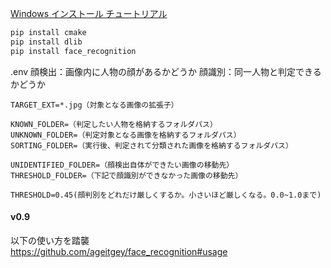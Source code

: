 [Windows インストール チュートリアル](https://github.com/ageitgey/face_recognition/issues/175)
```bash
pip install cmake
pip install dlib
pip install face_recognition
```
.env
顔検出：画像内に人物の顔があるかどうか
顔識別：同一人物と判定できるかどうか
```text
TARGET_EXT=*.jpg（対象となる画像の拡張子）

KNOWN_FOLDER=（判定したい人物を格納するフォルダパス）
UNKNOWN_FOLDER=（判定対象となる画像を格納するフォルダパス）
SORTING_FOLDER=（実行後、判定されて分類された画像を格納するフォルダパス）

UNIDENTIFIED_FOLDER=（顔検出自体ができたい画像の移動先）
THRESHOLD_FOLDER=（下記で顔識別ができなかった画像の移動先）

THRESHOLD=0.45(顔判別をどれだけ厳しくするか。小さいほど厳しくなる。0.0~1.0まで)
```
#### v0.9
以下の使い方を踏襲  
https://github.com/ageitgey/face_recognition#usage
